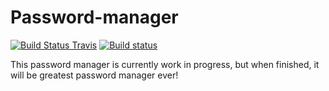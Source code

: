 # Password-manager

[![Build Status Travis](https://travis-ci.org/lukas-manduch/password-manager.svg?branch=master)](https://travis-ci.org/lukas-manduch/password-manager)
[![Build status](https://ci.appveyor.com/api/projects/status/vyru6a9xhdg1onie/branch/master?svg=true)](https://ci.appveyor.com/project/lukas-manduch/password-manager/branch/master)



This password manager is currently work in progress, but when
finished, it will be greatest password manager ever!
